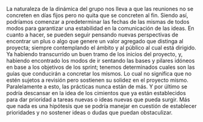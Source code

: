La naturaleza de la dinámica del grupo nos lleva a que las reuniones no se concreten en días fijos pero no quita que se concreten al fin. Siendo así,  podríamos comenzar a predeterminar las fechas de las mismas de todos modos para garantizar una estabilidad en la comunicación de las ideas.
En cuanto a hacer, se pueden seguir pensando nuevas perspectivas de encontrar un plus  o algo que genere un valor agregado que distinga al proyecta; siempre contemplando el ámbito y al público al cual está dirigido.
Ya habiendo transcurrido un  buen tramo de los inicios del proyecto, y, habiendo encontrado los modos de ir sentando las bases y pilares idóneos en base a los objetivos de los sprint; tenemos determinados cuales son las guías que conducirán a concretar los mismos. Lo cual no significa que no estén sujetos a revisión pero sostienen su solidez en el proyecto mismo. Paralelamente a esto, las prácticas nunca están de más.
Y por último se podría descansar en la idea de los cimientos que ya están establecidos para dar prioridad a tareas nuevas o ideas nuevas que pueda surgir. Más que nada es una hipótesis que se podría manejar en cuestión de establecer prioridades y no sostener ideas o dudas que puedan obstaculizar.

